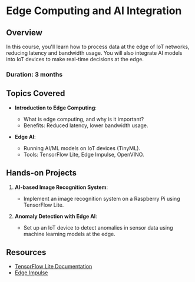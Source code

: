 # Edge Computing and AI Integration

## Overview
In this course, you'll learn how to process data at the edge of IoT networks, reducing latency and bandwidth usage. You will also integrate AI models into IoT devices to make real-time decisions at the edge.

### Duration: 3 months

## Topics Covered
- **Introduction to Edge Computing**:
  - What is edge computing, and why is it important?
  - Benefits: Reduced latency, lower bandwidth usage.

- **Edge AI**:
  - Running AI/ML models on IoT devices (TinyML).
  - Tools: TensorFlow Lite, Edge Impulse, OpenVINO.

## Hands-on Projects
1. **AI-based Image Recognition System**:
   - Implement an image recognition system on a Raspberry Pi using TensorFlow Lite.

2. **Anomaly Detection with Edge AI**:
   - Set up an IoT device to detect anomalies in sensor data using machine learning models at the edge.

## Resources
- [TensorFlow Lite Documentation](https://www.tensorflow.org/lite)
- [Edge Impulse](https://www.edgeimpulse.com/)

